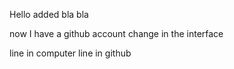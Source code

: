 Hello
added bla bla

now I have a github account
change in the interface

line in computer
line in github

